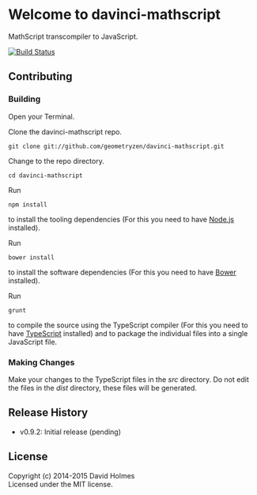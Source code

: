 # Welcome to davinci-mathscript

MathScript transcompiler to JavaScript.

[![Build Status](https://travis-ci.org/geometryzen/davinci-mathscript.png)](https://travis-ci.org/geometryzen/davinci-mathscript)

## Contributing

### Building

Open your Terminal.

Clone the davinci-mathscript repo.
```
git clone git://github.com/geometryzen/davinci-mathscript.git
```

Change to the repo directory.
```
cd davinci-mathscript
```

Run
```
npm install
```
to install the tooling dependencies (For this you need to have [Node.js](http://nodejs.org) installed).

Run
```
bower install
```
to install the software dependencies (For this you need to have [Bower](http://bower.io) installed).

Run
```
grunt
```
to compile the source using the TypeScript compiler (For this you need to have [TypeScript](http://www.typescriptlang.org) installed) and to package the individual files into a single JavaScript file.

### Making Changes

Make your changes to the TypeScript files in the _src_ directory. Do not edit the files in the _dist_ directory, these files will be generated.

## Release History
* v0.9.2: Initial release (pending)

## License
Copyright (c) 2014-2015 David Holmes  
Licensed under the MIT license.

